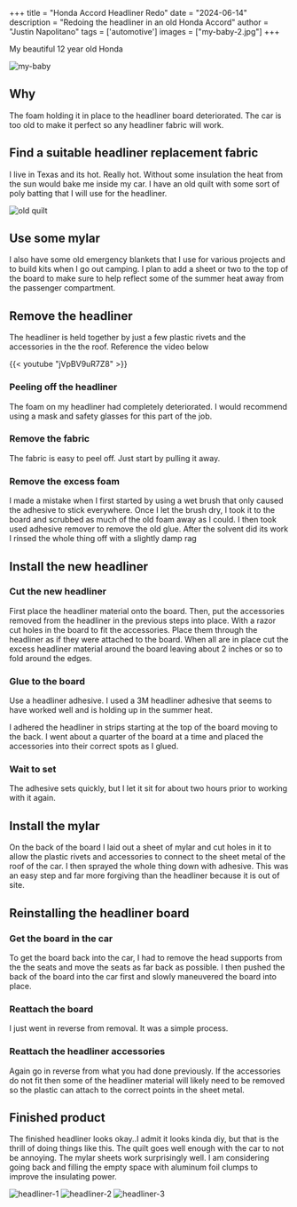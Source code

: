 +++
title =  "Honda Accord Headliner Redo"
date = "2024-06-14"
description = "Redoing the headliner in an old Honda Accord"
author = "Justin Napolitano"
tags = ['automotive']
images = ["my-baby-2.jpg"]
+++

My beautiful 12 year old Honda

![my-baby](./photos/my-baby-2.jpg)

## Why

The foam holding it in place to the headliner board deteriorated. The car is too old to make it perfect so any headliner fabric will work.  


## Find a suitable headliner replacement fabric

I live in Texas and its hot. Really hot.  Without some insulation the heat from the sun would bake me inside my car.  I have an old quilt with some sort of poly batting that I will use for the headliner.

![old quilt](./photos/quilt-1.jpg)

## Use some mylar

I also have some old emergency blankets that I use for various projects and to build kits when I go out camping.  I plan to add a sheet or two to the top of the board to make sure to help reflect some of the summer heat away from the passenger compartment.  

## Remove the headliner

The headliner is held together by just a few plastic rivets and the accessories in the the roof. Reference the video below

<!-- [Headline Removal Link](https://www.youtube.com/watch?v=jVpBV9uR7Z8) -->
{{< youtube "jVpBV9uR7Z8" >}}

### Peeling off the headliner

The foam on my headliner had completely deteriorated. I would recommend using a mask and safety glasses for this part of the job. 

### Remove the fabric

The fabric is easy to peel off.  Just start by pulling it away. 

### Remove the excess foam

I made a mistake when I first started by using a wet brush that only caused the adhesive to stick everywhere. Once I let the brush dry, I took it to the board and scrubbed as much of the old foam away as I could.  I then took used adhesive remover to remove the old glue. After the solvent did its work I rinsed the whole thing off with a slightly damp rag 

## Install the new headliner

### Cut the new headliner

First place the headliner material onto the board.  Then, put the accessories removed from the headliner in the previous steps into place.  With a razor cut holes in the board to fit the accessories. Place them through the headliner as if they were attached to the board.  When all are in place cut the excess headliner material around the board leaving about 2 inches or so to fold around the edges.

### Glue to the board

Use a headliner adhesive. I used a 3M headliner adhesive that seems to have worked well and is holding up in the summer heat.  

I adhered the headliner in strips starting at the top of the board moving to the back. I went about a quarter of the board at a time and placed the accessories into their correct spots as I glued. 

### Wait to set

The adhesive sets quickly, but I let it sit for about two hours prior to working with it again. 

## Install the mylar

On the back of the board I laid out a sheet of mylar and cut holes in it to allow the plastic rivets and accessories to connect to the sheet metal of the roof of the car. I then sprayed the whole thing down with adhesive.  This was an easy step and far more forgiving than the headliner because it is out of site. 


## Reinstalling the headliner board

### Get the board in the car

To get the board back into the car, I had to remove the head supports from the the seats and move the seats as far back as possible. I then pushed the back of the board into the car first and slowly maneuvered the board into place. 

### Reattach the board

I just went in reverse from removal. It was a simple process. 

### Reattach the headliner accessories

Again go in reverse from what you had done previously.  If the accessories do not fit then some of the headliner material will likely need to be removed so the plastic can attach to the correct points in the sheet metal. 

## Finished product

The finished headliner looks okay..I admit it looks kinda diy, but that is the thrill of doing things like this.  The quilt goes well enough with the car to not be annoying.  The mylar sheets work surprisingly well. I am considering going back and filling the empty space with aluminum foil clumps to improve the insulating power.

![headliner-1](./photos/roof_1.jpg)
![headliner-2](./photos/roof_2.jpg)
![headliner-3](./photos/roof_3.jpg)
